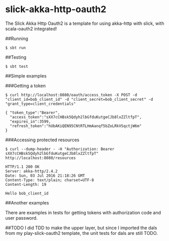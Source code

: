 # slick-akka-http-oauth2
The Slick Akka Http Oauth2 is a template for using akka-http with slick, with scala-oauth2 integrated!


##Running

```
$ sbt run
```

##Testing

```
$ sbt test
```

##Simple examples

###Getting a token

```
$ curl http://localhost:8080/oauth/access_token -X POST -d "client_id=bob_client_id" -d "client_secret=bob_client_secret" -d "grant_type=client_credentials"
```

```
{ "token_type":"Bearer",
  "access_token":"sXX7cCHBsk5Qdyh2lbGfduKutgeCJb8lxZZltfpT",
  "expires_in":3599,
  "refresh_token":"hUbAKiQEN95CNtRTLHmAanqf5bZoLRkVSqctjW6m"
}
```

###Accessing protected resources

```
$ curl --dump-header - -H "Authorization: Bearer sXX7cCHBsk5Qdyh2lbGfduKutgeCJb8lxZZltfpT" http://localhost:8080/resources
```

```
HTTP/1.1 200 OK
Server: akka-http/2.4.2
Date: Sun, 03 Jul 2016 21:18:26 GMT
Content-Type: text/plain; charset=UTF-8
Content-Length: 19

Hello bob_client_id
```

##Another examples

There are examples in tests for getting tokens with authorization code and user password.

##TODO
I did TDD to make the upper layer, but since I imported the dals from my play-slick-oauth2 template, the unit tests for dals are still TODO.
